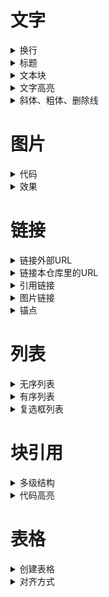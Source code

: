 # 文字
<details> <summary>换行</summary>  
  
- **代码**
  ```
      法一  
      在上一行文本后面补两个空格，这样下一行的文本就换行了

      法二
      在两行文本直接加一个空行  
      也能实现换行效果，不过这个行间距有点大

      法三<br>
      在每行后加<br>也可实现换行效果
  ```

- **效果**  
  第一行  
  第二行<br>
  第三行

  第四行

</details>

<details> <summary>标题</summary>  

- **代码**
  ```
      # 一级标题
      ## 二级标题
      ### 三级标题
      #### 四级标题
      ##### 五级标题
      ###### 六级标题
  ````
  
- **效果**
  # 一级标题
  ## 二级标题
  ### 三级标题
  #### 四级标题
  ##### 五级标题
  ###### 六级标题

</details>

<details> <summary>文本块</summary>  

  - 普通文本<br>
  
    一段普通的文本  

  - 单行文本
    ```
    在一行开头加入1个Tab或者4个空格
    ```
  - 文本块
    ```
    方法：
    使用一对各三个的反引号
    ```
</details>

<details> <summary>文字高亮</summary> 
  
- **代码**
  ```
  文字高亮功能能使行内部分文字高亮，使用一对反引号
   `学习` `编程`
  ```

- **效果**  
  `学习` `编程`

 </details>

 <details> <summary>斜体、粗体、删除线</summary>

 - **代码**
   ```
   *斜体1*
   _斜体2_
    **粗体1**
    __粗体2__
    ~~删除线~~
    ***斜粗体1***
    ___斜粗体2___
    ***~~斜粗体删除线1~~***
    ~~***斜粗体删除线2***~~
    ```
- **效果**  
  *斜体1*  
  _斜体2_  
  **粗体1**  
  __粗体2__  
  ~~删除线~~  
  ***斜粗体1***  
  ___斜粗体2___  
  ***~~斜粗体删除线1~~***  
  ~~***斜粗体删除线2***~~

   </details>

# 图片
<details><summary>代码</summary>
  
  ```
  基本格式：  
  ![alt](URL title)

  alt和title即对应HTML中的alt和title属性（都可省略）：  
  alt表示图片显示失败时的替换文本  
  title表示鼠标悬停在图片时的显示文本（注意这里要加引号）
 
  URL即图片的url地址，如果引用本仓库中的图片，直接使用相对路径就可了，
  如果引用其他github仓库中的图片要注意格式，即：仓库地址/raw/分支名/图片路径，如：
  https://github.com/guodongxiaren/ImageCache/raw/master/Logo/foryou.gif
  ```

</details>

<details><summary>效果</summary>
  
![baidu](http://www.baidu.com/img/bdlogo.gif "百度logo")  

</details>

# 链接

<details><summary>链接外部URL</summary>
  
- **代码**
  
  ```
  [他的博客](http://blog.csdn.net/guodongxiaren "悬停显示")
  ```
- **效果**  
  [他的博客](http://blog.csdn.net/guodongxiaren "悬停显示")
</details>

<details><summary>链接本仓库里的URL</summary>

- **代码**
  
  ```
  [他的简介](/example/profile.md)
  ```
- **效果**  
  [他的简介](/example/profile.md)
</details>

<details><summary>引用链接</summary>
使用引用链接能达到复用的目的，一般把全文所有的URL标识符统一放在文章末尾，这样看起来比较干净。除了干净之外，它还能达到复用的目的，比如你在多个地方想使用同一个链接，那么文内使用标识符，只在最底部给标识符定义出实际的URL链接即可，类似编程语言中的变量。
  
- **代码**
  
  ```
  [他的博客][boke]
  
  [boke]: http://blog.csdn.net/guodongxiaren（统一放在文末，运行后被隐藏）
  ```
- **效果**
  
  [他的博客][boke]
  
</details>

<details><summary>图片链接</summary>

- **代码**
  
  ```
  [![baidu-logo]](http://www.baidu.com)

  [baidu-logo]: http://www.baidu.com/img/bdlogo.gif（统一放在文末，运行后被隐藏）
  ```
- **效果**
  
  [![baidu-logo]](http://www.baidu.com)
  
</details>

<details><summary>锚点</summary>
  
每一个标题都是一个锚点

- **代码**
  
  ```
  [回到顶部](#顶部标题)	
  ```
- **效果**
  
  [回到顶部](#文字)	
  
</details>

# 列表

<details><summary>无序列表</summary>
  
- **代码**
  ```
  * 昵称：果冻虾仁
  - 别名：隔壁老王
  * 英文名：Jelly
    * 多级无序列表
  ```
- **效果**
  * 昵称：果冻虾仁
  - 别名：隔壁老王
  * 英文名：Jelly
    * 多级无序列表
</details>

<details><summary>有序列表</summary>
  
- **代码**
  ```
  1. 封装
     1. 继承
        1. 多态
  ```
- **效果**  
1. 封装
   1. 继承
      1. 多态
     
</details>

<details><summary>复选框列表</summary>

- **代码**
  ```
  - [x] 需求分析
  - [x] 系统设计
  - [x] 详细设计
  - [ ] 编码
  - [ ] 测试
  - [ ] 交付
  ```
- **效果**
  - [x] 需求分析
  - [x] 系统设计
  - [x] 详细设计
  - [ ] 编码
  - [ ] 测试
  - [ ] 交付
</details>

# 块引用  
<details><summary>多级结构</summary>
  
- **代码**
  ```
  > 数据结构
  >> 树
  >>> 二叉树
  >>>> 平衡二叉树
  >>>>> 满二叉树
  ```
- **效果**
  > 数据结构
  >> 树
  >>> 二叉树
  >>>> 平衡二叉树
  >>>>> 满二叉树
</details>

<details><summary>代码高亮</summary>
  
- **代码**    
  在三个反引号后面加上编程语言的名字，另起一行开始写代码，最后一行再加上三个反引号
  
- **效果**
  ```sql
  select *
  from t1
  ```
</details>

# 表格
<details><summary>创建表格</summary>

- **代码**
  ```
  请使用三个或多个连字符（---）创建每列的标题，并使用管道（|）分隔每列  
  | 标题一 | 标题二 |
  | ------ | ------|
  | Header | Title |
  | Paragraph | Text |
  ```
- **效果**
  | 标题一 | 标题二 |
  | ------ | ------|
  | Header | Title |
  | Paragraph | Text |
  
</details>

<details><summary>对齐方式</summary>

- **代码**  
  ```
  通过在标题行中的连字符的左侧，右侧或两侧添加冒号（:），将列中的文本对齐到左侧，右侧或中心。
  |左对齐	  |居中    |	 右对齐|
  |:---|:---:|---:|
  |col 3 is	  | some wordy text	     |$1600    |
  |col 2 is    |	centered	      |$12       |

  ```
- **效果**
  |左对齐	     |居中                   |	 右对齐         |
  |:---        |      :---:            |    ---:         |
  |col 3 is	   | some wordy text	     |$1600            |
  |col 2 is    |	centered	           |$12              |










***
**以下是被引用的链接**  （运行后被隐藏）

[boke]: http://blog.csdn.net/guodongxiaren  

[baidu-logo]: http://www.baidu.com/img/bdlogo.gif "百度logo"


  






